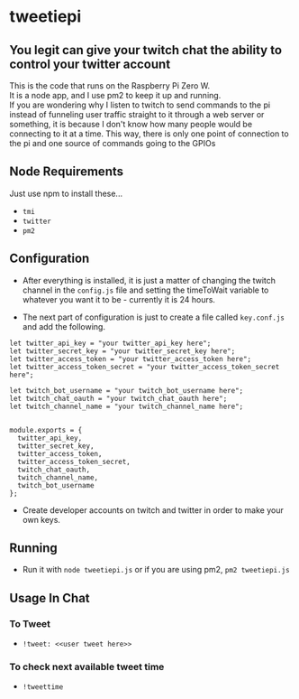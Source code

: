 # tweetiepi

## You legit can give your twitch chat the ability to control your twitter account

This is the code that runs on the Raspberry Pi Zero W.  
It is a node app, and I use pm2 to keep it up and running.  
If you are wondering why I listen to twitch to send commands to the pi instead of funneling user traffic straight to it through a web server or something, it is because I don't know how many people would be connecting to it at a time. This way, there is only one point of connection to the pi and one source of commands going to the GPIOs


## Node Requirements
Just use npm to install these...
- `tmi`
- `twitter`
- `pm2`


## Configuration
- After everything is installed, it is just a matter of changing the twitch channel in the `config.js` file and setting the timeToWait variable to whatever you want it to be - currently it is 24 hours.

- The next part of configuration is just to create a file called `key.conf.js` and add the following.
```
let twitter_api_key = "your twitter_api_key here";
let twitter_secret_key = "your twitter_secret_key here";
let twitter_access_token = "your twitter_access_token here";
let twitter_access_token_secret = "your twitter_access_token_secret here";

let twitch_bot_username = "your twitch_bot_username here";
let twitch_chat_oauth = "your twitch_chat_oauth here";
let twitch_channel_name = "your twitch_channel_name here";


module.exports = {
  twitter_api_key,
  twitter_secret_key,
  twitter_access_token,
  twitter_access_token_secret,
  twitch_chat_oauth,
  twitch_channel_name,
  twitch_bot_username
};
```
- Create developer accounts on twitch and twitter in order to make your own keys. 


## Running
- Run it with `node tweetiepi.js` or if you are using pm2, `pm2 tweetiepi.js`


## Usage In Chat

### To Tweet
- `!tweet: <<user tweet here>>`

### To check next available tweet time
- `!tweettime`
